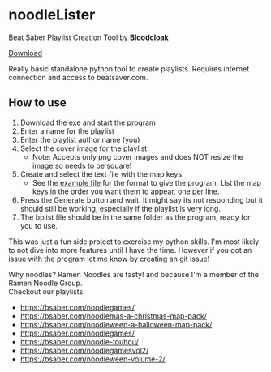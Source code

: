 # noodleLister
Beat Saber Playlist Creation Tool by **Bloodcloak**

[Download](https://github.com/bloodcloak/noodleLister/releases/latest)

Really basic standalone python tool to create playlists. Requires internet connection and access to beatsaver.com.

## How to use
1. Download the exe and start the program
2. Enter a name for the playlist
3. Enter the playlist author name (you)
4. Select the cover image for the playlist.
    * Note: Accepts only png cover images and does NOT resize the image so needs to be square!
5. Create and select the text file with the map keys.
    * See the [example file](https://github.com/bloodcloak/noodleLister/blob/master/Example%20Song%20List.txt) for the format to give the program. List the map keys in the order you want them to appear, one per line.    
6. Press the Generate button and wait. It might say its not responding but it should still be working, especially if the playlist is very long.
7. The bplist file should be in the same folder as the program, ready for you to use.

This was just a fun side project to exercise my python skills. I'm most likely to not dive into more features until I have the time. However if you got an issue with the program let me know by creating an git issue!

Why noodles? Ramen Noodles are tasty! and because I'm a member of the Ramen Noodle Group.  
Checkout our playlists
* https://bsaber.com/noodlegames/
* https://bsaber.com/noodlemas-a-christmas-map-pack/
* https://bsaber.com/noodleween-a-halloween-map-pack/
* https://bsaber.com/noodlegames/
* https://bsaber.com/noodle-touhou/
* https://bsaber.com/noodlegamesvol2/
* https://bsaber.com/noodleween-volume-2/

